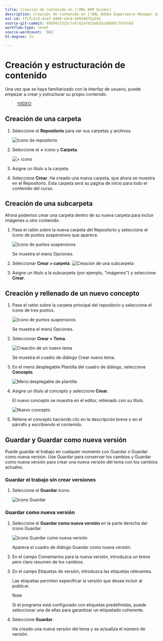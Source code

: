 ```yaml
---
title: Creación de contenido en [!DNL AEM Guides]
description: Creación de contenido en [!DNL Adobe Experience Manager Guides]
exl-id: f7cfc5c8-414f-4480-a9c9-b9920975a55d
source-git-commit: 6959927315c7afc62a7423e835a36895c76fdc6d
workflow-type: tm+mt
source-wordcount: '381'
ht-degree: 1%

---
```


# Creación y estructuración de contenido

Una vez que se haya familiarizado con la interfaz de usuario, puede empezar a crear y estructurar su propio contenido.

>[!VIDEO](https://video.tv.adobe.com/v/336657?quality=12&learn=on)

## Creación de una carpeta

1. Seleccione el **Repositorio** para ver sus carpetas y archivos.

   ![Icono de repositorio](images/common/repository-icon.png)

1. Seleccione el **+** icono y **Carpeta**.

   ![+ icono](images/lesson-3/+-icon.png)

1. Asigne un título a la carpeta.
1. Seleccione **Crear**.
Ha creado una nueva carpeta, que ahora se muestra en el Repositorio. Esta carpeta será su página de inicio para todo el contenido del curso.

## Creación de una subcarpeta

Ahora podemos crear una carpeta dentro de su nueva carpeta para incluir imágenes u otro contenido.

1. Pase el ratón sobre la nueva carpeta del Repositorio y seleccione el icono de puntos suspensivos que aparece.

   ![Icono de puntos suspensivos](images/lesson-3/ellipses-icon.png)

   Se muestra el menú Opciones.

1. Seleccionar **Crear \> carpeta**.
   ![Creación de una subcarpeta](images/lesson-3/create-subfolder-with-markings.png)

1. Asigne un título a la subcarpeta (por ejemplo, &quot;imágenes&quot;) y seleccione **Crear**.

## Creación y rellenado de un nuevo concepto

1. Pase el ratón sobre la carpeta principal del repositorio y seleccione el icono de tres puntos.

   ![Icono de puntos suspensivos](images/lesson-3/ellipses-icon.png)

   Se muestra el menú Opciones.

1. Seleccionar **Crear \> Tema**.

   ![Creación de un nuevo tema](images/lesson-3/create-topic-with-markings.png)

   Se muestra el cuadro de diálogo Crear nuevo tema.

1. En el menú desplegable Plantilla del cuadro de diálogo, seleccione **Concepto**.

   ![Menú desplegable de plantilla](images/lesson-3/dropdown-with-markings.png)

1. Asigne un título al concepto y seleccione **Crear**.

   El nuevo concepto se muestra en el editor, rellenado con su título.

   ![Nuevo concepto](images/lesson-3/new-concept.png)

1. Rellene el concepto haciendo clic en la descripción breve o en el párrafo y escribiendo el contenido.

## Guardar y Guardar como nueva versión

Puede guardar el trabajo en cualquier momento con Guardar o Guardar como nueva versión. Use Guardar para conservar los cambios y Guardar como nueva versión para crear una nueva versión del tema con los cambios actuales.

### Guardar el trabajo sin crear versiones

1. Seleccione el **Guardar** icono.

   ![Icono Guardar](images/common/save.png)

### Guardar como nueva versión

1. Seleccione el **Guardar como nueva versión** en la parte derecha del icono Guardar.

   ![Icono Guardar como nueva versión](images/common/save-as-new-version.png)

   Aparece el cuadro de diálogo Guardar como nueva versión.

1. En el campo Comentarios para la nueva versión, introduzca un breve pero claro resumen de los cambios.
1. En el campo Etiquetas de versión, introduzca las etiquetas relevantes.

   Las etiquetas permiten especificar la versión que desea incluir al publicar.

   >[!NOTE]
   > 
   > Si el programa está configurado con etiquetas predefinidas, puede seleccionar una de ellas para garantizar un etiquetado coherente.

1. Seleccione **Guardar**.

   Ha creado una nueva versión del tema y se actualiza el número de versión.
